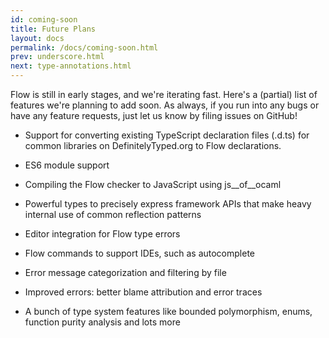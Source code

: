 ```yaml
---
id: coming-soon
title: Future Plans
layout: docs
permalink: /docs/coming-soon.html
prev: underscore.html
next: type-annotations.html
---
```


Flow is still in early stages, and we're iterating fast. Here's a (partial) list of features we're planning to add soon. As always, if you run into any bugs or have any feature requests, just let us know by filing issues on GitHub! 

* Support for converting existing TypeScript declaration files (.d.ts) for common libraries on DefinitelyTyped.org to Flow declarations.

* ES6 module support

* Compiling the Flow checker to JavaScript using js__of__ocaml

* Powerful types to precisely express framework APIs that make heavy internal use of common reflection patterns

* Editor integration for Flow type errors

* Flow commands to support IDEs, such as autocomplete

* Error message categorization and filtering by file

* Improved errors: better blame attribution and error traces

* A bunch of type system features like bounded polymorphism, enums, function purity analysis and lots more
